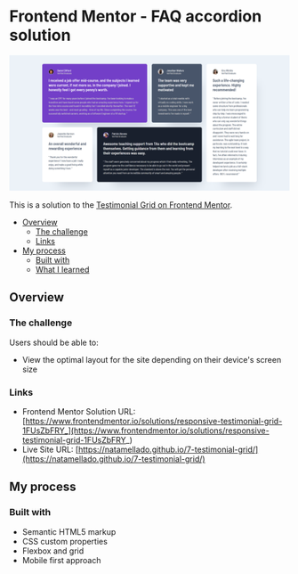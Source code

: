 # Frontend Mentor - FAQ accordion solution

![](./assets/img/desktop.png)

This is a solution to the [Testimonial Grid on Frontend Mentor]().

- [Overview](#overview)
  - [The challenge](#the-challenge)
  - [Links](#links)
- [My process](#my-process)
  - [Built with](#built-with)
  - [What I learned](#what-i-learned)


## Overview

### The challenge

Users should be able to:

- View the optimal layout for the site depending on their device's screen size

### Links

- Frontend Mentor Solution URL: [https://www.frontendmentor.io/solutions/responsive-testimonial-grid-1FUsZbFRY_](https://www.frontendmentor.io/solutions/responsive-testimonial-grid-1FUsZbFRY_)
- Live Site URL: [https://natamellado.github.io/7-testimonial-grid/](https://natamellado.github.io/7-testimonial-grid/)

## My process

### Built with

- Semantic HTML5 markup
- CSS custom properties
- Flexbox and grid
- Mobile first approach



